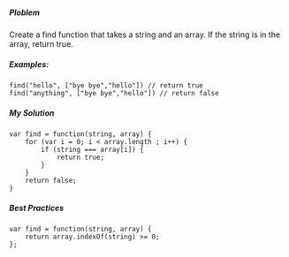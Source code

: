 ##### Ploblem
Create a find function that takes a string and an array. If the string is in the array, return true.

##### Examples:
	find("hello", ["bye bye","hello"]) // return true
	find("anything", ["bye bye","hello"]) // return false

##### My Solution

	var find = function(string, array) {
  		for (var i = 0; i < array.length ; i++) {
    		if (string === array[i]) {
      			return true;
    		}
  		}
  		return false;
	}
  	
  	

##### Best Practices
	var find = function(string, array) {
  		return array.indexOf(string) >= 0;
	};